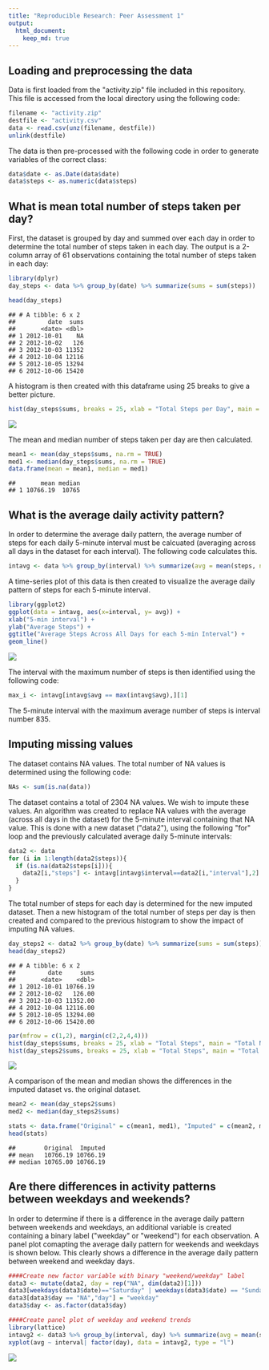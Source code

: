 ```yaml
---
title: "Reproducible Research: Peer Assessment 1"
output: 
  html_document:
    keep_md: true
---
```



## Loading and preprocessing the data
Data is first loaded from the "activity.zip" file included in this repository.  This file is accessed from the local directory using the following code:


```r
filename <- "activity.zip"
destfile <- "activity.csv"
data <- read.csv(unz(filename, destfile))
unlink(destfile)
```

The data is then pre-processed with the following code in order to generate variables of the correct class:

```r
data$date <- as.Date(data$date)
data$steps <- as.numeric(data$steps)
```


## What is mean total number of steps taken per day?

First, the dataset is grouped by day and summed over each day in order to determine the total number of steps taken in each day.  The output is a 2-column array of 61 observations containing the total number of steps taken in each day:


```r
library(dplyr)
day_steps <- data %>% group_by(date) %>% summarize(sums = sum(steps))
```


```r
head(day_steps)
```

```
## # A tibble: 6 x 2
##         date  sums
##       <date> <dbl>
## 1 2012-10-01    NA
## 2 2012-10-02   126
## 3 2012-10-03 11352
## 4 2012-10-04 12116
## 5 2012-10-05 13294
## 6 2012-10-06 15420
```


A histogram is then created with this dataframe using 25 breaks to give a better picture.


```r
hist(day_steps$sums, breaks = 25, xlab = "Total Steps per Day", main = "Histogram of Total Number of Steps per Day")
```

![](PA1_mcgroddy_files/figure-html/unnamed-chunk-5-1.png)<!-- -->

The mean and median number of steps taken per day are then calculated.


```r
mean1 <- mean(day_steps$sums, na.rm = TRUE)
med1 <- median(day_steps$sums, na.rm = TRUE)
data.frame(mean = mean1, median = med1)
```

```
##       mean median
## 1 10766.19  10765
```


## What is the average daily activity pattern?

In order to determine the average daily pattern, the average number of steps for each daily 5-minute interval must be calcuated (averaging across all days in the dataset for each interval).  The following code calculates this.


```r
intavg <- data %>% group_by(interval) %>% summarize(avg = mean(steps, na.rm = TRUE))
```

A time-series plot of this data is then created to visualize the average daily pattern of steps for each 5-minute interval.


```r
library(ggplot2)
ggplot(data = intavg, aes(x=interval, y= avg)) +
xlab("5-min interval") +
ylab("Average Steps") +
ggtitle("Average Steps Across All Days for each 5-min Interval") +
geom_line()
```

![](PA1_mcgroddy_files/figure-html/unnamed-chunk-8-1.png)<!-- -->

The interval with the maximum number of steps is then identified using the following code:


```r
max_i <- intavg[intavg$avg == max(intavg$avg),][1]
```

The 5-minute interval with the maximum average number of steps is interval number 835.

## Imputing missing values

The dataset contains NA values.  The total number of NA values is determined using the following code:


```r
NAs <- sum(is.na(data))
```

The dataset contains a total of 2304 NA values.  We wish to impute these values.  An algorithm was created to replace NA values with the average (across all days in the dataset) for the 5-minute interval containing that NA value.  This is done with a new dataset ("data2"), using the following "for" loop and the previously calculated average daily 5-minute intervals:


```r
data2 <- data
for (i in 1:length(data2$steps)){
  if (is.na(data2$steps[i])){
    data2[i,"steps"] <- intavg[intavg$interval==data2[i,"interval"],2]
  }
}
```

The total number of steps for each day is determined for the new imputed dataset.  Then a new histogram of the total number of steps per day is then created and compared to the previous histogram to show the impact of imputing NA values.


```r
day_steps2 <- data2 %>% group_by(date) %>% summarize(sums = sum(steps))
head(day_steps2)
```

```
## # A tibble: 6 x 2
##         date     sums
##       <date>    <dbl>
## 1 2012-10-01 10766.19
## 2 2012-10-02   126.00
## 3 2012-10-03 11352.00
## 4 2012-10-04 12116.00
## 5 2012-10-05 13294.00
## 6 2012-10-06 15420.00
```


```r
par(mfrow = c(1,2), margin(c(2,2,4,4)))
hist(day_steps$sums, breaks = 25, xlab = "Total Steps", main = "Total Number of Steps per Day")
hist(day_steps2$sums, breaks = 25, xlab = "Total Steps", main = "Total Number of Steps per Day with Imputed Data")
```

![](PA1_mcgroddy_files/figure-html/unnamed-chunk-13-1.png)<!-- -->

A comparison of the mean and median shows the differences in the imputed dataset vs. the original dataset.


```r
mean2 <- mean(day_steps2$sums)
med2 <- median(day_steps2$sums)

stats <- data.frame("Original" = c(mean1, med1), "Imputed" = c(mean2, med2), row.names = c("mean", "median"))
head(stats)
```

```
##        Original  Imputed
## mean   10766.19 10766.19
## median 10765.00 10766.19
```


## Are there differences in activity patterns between weekdays and weekends?

In order to determine if there is a difference in the average daily pattern between weekends and weekdays, an additional variable is created containing a binary label ("weekday" or "weekend") for each observation.  A panel plot comapting the average daily pattern for weekends and weekdays is shown below.  This clearly shows a difference in the average daily pattern between weekend and weekday days.


```r
####Create new factor variable with binary "weekend/weekday" label
data3 <- mutate(data2, day = rep("NA", dim(data2)[1]))
data3[weekdays(data3$date)=="Saturday" | weekdays(data3$date) == "Sunday","day"] = "weekend"
data3[data3$day == "NA","day"] = "weekday"
data3$day <- as.factor(data3$day)

####Create panel plot of weekday and weekend trends
library(lattice)
intavg2 <- data3 %>% group_by(interval, day) %>% summarize(avg = mean(steps))
xyplot(avg ~ interval| factor(day), data = intavg2, type = "l")
```

![](PA1_mcgroddy_files/figure-html/unnamed-chunk-15-1.png)<!-- -->

